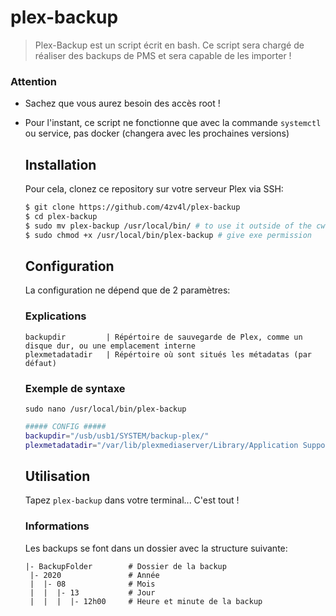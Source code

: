 # plex-backup

> Plex-Backup est un script écrit en bash. Ce script sera chargé de réaliser des backups de PMS et sera capable de les importer !

### Attention

- Sachez que vous aurez besoin des accès root !

- Pour l'instant, ce script ne fonctionne que avec la commande `systemctl` ou service, pas docker (changera avec les prochaines versions)
  
  ## Installation
  
  Pour cela, clonez ce repository sur votre serveur Plex via SSH:
  
  ```bash
  $ git clone https://github.com/4zv4l/plex-backup
  $ cd plex-backup
  $ sudo mv plex-backup /usr/local/bin/ # to use it outside of the cwd
  $ sudo chmod +x /usr/local/bin/plex-backup # give exe permission
  ```
  
  ## Configuration
  
  La configuration ne dépend que de 2 paramètres:
  
  ### Explications
  
  ```
  backupdir         | Répértoire de sauvegarde de Plex, comme un disque dur, ou une emplacement interne
  plexmetadatadir   | Répértoire où sont situés les métadatas (par défaut)
  ```
  
  ### Exemple de syntaxe
  
  `sudo nano /usr/local/bin/plex-backup`
  
  ```bash
  ##### CONFIG #####
  backupdir="/usb/usb1/SYSTEM/backup-plex/"
  plexmetadatadir="/var/lib/plexmediaserver/Library/Application Support/Plex Media Server"
  ```
  
  ## Utilisation
  
  Tapez `plex-backup` dans votre terminal... C'est tout !
  
  ### Informations
  
  Les backups se font dans un dossier avec la structure suivante:
  
  ```textile
  |- BackupFolder        # Dossier de la backup
   |- 2020               # Année
   |  |- 08              # Mois
   |  |  |- 13           # Jour
   |  |  |  |- 12h00     # Heure et minute de la backup
  ```
